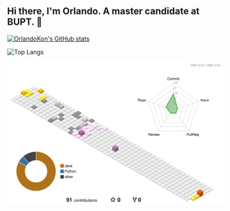 ## Hi there, I'm Orlando. A master candidate at BUPT. 👋

[![OrlandoKon's GitHub stats](https://github-readme-stats.vercel.app/api?username=OrlandoKon)](https://github.com/OrlandoKon/github-readme-stats)

![Top Langs](https://github-readme-stats.vercel.app/api/top-langs/?username=OrlandoKon)

![](./profile-3d-contrib/profile-season-animate.svg)

<!--
**OrlandoKon/OrlandoKon** is a ✨ _special_ ✨ repository because its `README.md` (this file) appears on your GitHub profile.

Here are some ideas to get you started:

- 🔭 I’m currently working on ...
- 🌱 I’m currently learning ...
- 👯 I’m looking to collaborate on ...
- 🤔 I’m looking for help with ...
- 💬 Ask me about ...
- 📫 How to reach me: ...
- 😄 Pronouns: ...
- ⚡ Fun fact: ...
-->
